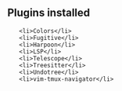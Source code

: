 ## Plugins installed

<ul>

    <li>Colors</li>
    <li>Fugitive</li>
    <li>Harpoon</li>
    <li>LSP</li>
    <li>Telescope</li>
    <li>Treesitter</li>
    <li>Undotree</li>
    <li>vim-tmux-navigator</li>

</ul>
